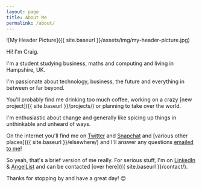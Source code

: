 ```yaml
---
layout: page
title: About Me
permalink: /about/
---
```


![My Header Picture]({{ site.baseurl }}/assets/img/my-header-picture.jpg)

<p class='lead'>Hi! I'm Craig.</p>

I'm a student studying business, maths and computing and living in Hampshire, UK.

I'm passionate about technology, business, the future and everything in between or far beyond.

You'll probably find me drinking too much coffee, working on a crazy [new project]({{ site.baseurl }}/projects/) or planning to take over the world.

I'm enthusiastic about change and generally like spicing up things in unthinkable and unheard of ways.

On the internet you'll find me on [Twitter](https://twitter.com/davisonio) and [Snapchat](https://www.snapchat.com/add/davisonio) and [various other places]({{ site.baseurl }}/elsewhere/) and I'll answer any questions [emailed to me](mailto:craig@davison.io)!

So yeah, that's a brief version of me really. For serious stuff, I'm on [LinkedIn](http://uk.linkedin.com/in/davisonio) & [AngelList](https://angel.co/davisonio) and can be contacted [over here]({{ site.baseurl }}/contact/).

Thanks for stopping by and have a great day! 😊
